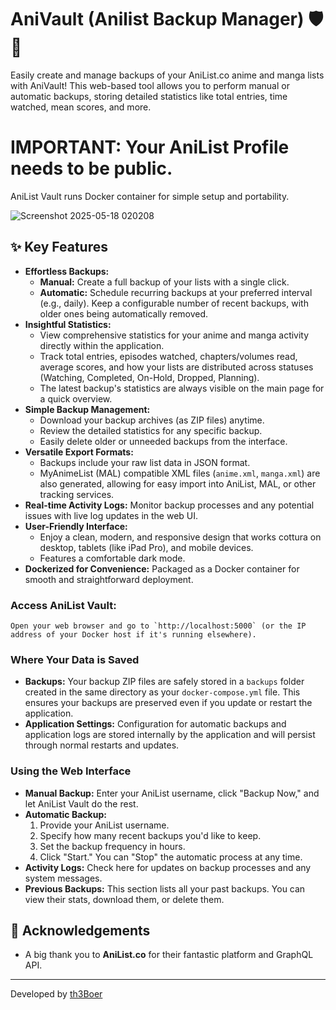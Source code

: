 # AniVault (Anilist Backup Manager) 🛡️💾

Easily create and manage backups of your AniList.co anime and manga lists with AniVault! This web-based tool allows you to perform manual or automatic backups, storing detailed statistics like total entries, time watched, mean scores, and more.

# IMPORTANT: Your AniList Profile needs to be public.

AniList Vault runs Docker container for simple setup and portability.

![Screenshot 2025-05-18 020208](https://github.com/user-attachments/assets/03b30da7-b140-4d8b-9e92-3ef8685ba4db)

## ✨ Key Features

*   **Effortless Backups:**
    *   **Manual:** Create a full backup of your lists with a single click.
    *   **Automatic:** Schedule recurring backups at your preferred interval (e.g., daily). Keep a configurable number of recent backups, with older ones being automatically removed.
*   **Insightful Statistics:**
    *   View comprehensive statistics for your anime and manga activity directly within the application.
    *   Track total entries, episodes watched, chapters/volumes read, average scores, and how your lists are distributed across statuses (Watching, Completed, On-Hold, Dropped, Planning).
    *   The latest backup's statistics are always visible on the main page for a quick overview.
*   **Simple Backup Management:**
    *   Download your backup archives (as ZIP files) anytime.
    *   Review the detailed statistics for any specific backup.
    *   Easily delete older or unneeded backups from the interface.
*   **Versatile Export Formats:**
    *   Backups include your raw list data in JSON format.
    *   MyAnimeList (MAL) compatible XML files (`anime.xml`, `manga.xml`) are also generated, allowing for easy import into AniList, MAL, or other tracking services.
*   **Real-time Activity Logs:** Monitor backup processes and any potential issues with live log updates in the web UI.
*   **User-Friendly Interface:**
    *   Enjoy a clean, modern, and responsive design that works cottura on desktop, tablets (like iPad Pro), and mobile devices.
    *   Features a comfortable dark mode.
*   **Dockerized for Convenience:** Packaged as a Docker container for smooth and straightforward deployment.


### Access AniList Vault:
    Open your web browser and go to `http://localhost:5000` (or the IP address of your Docker host if it's running elsewhere).

### Where Your Data is Saved

*   **Backups:** Your backup ZIP files are safely stored in a `backups` folder created in the same directory as your `docker-compose.yml` file. This ensures your backups are preserved even if you update or restart the application.
*   **Application Settings:** Configuration for automatic backups and application logs are stored internally by the application and will persist through normal restarts and updates.

### Using the Web Interface

*   **Manual Backup:** Enter your AniList username, click "Backup Now," and let AniList Vault do the rest.
*   **Automatic Backup:**
    1.  Provide your AniList username.
    2.  Specify how many recent backups you'd like to keep.
    3.  Set the backup frequency in hours.
    4.  Click "Start." You can "Stop" the automatic process at any time.
*   **Activity Logs:** Check here for updates on backup processes and any system messages.
*   **Previous Backups:** This section lists all your past backups. You can view their stats, download them, or delete them.


## 🙏 Acknowledgements

*   A big thank you to **AniList.co** for their fantastic platform and GraphQL API.

---

Developed by [th3Boer](https://github.com/th3Boer)
